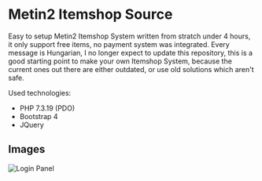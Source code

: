 # Metin2 Itemshop Source

Easy to setup Metin2 Itemshop System written from stratch under 4 hours, it only support free items, no payment system was integrated.
Every message is Hungarian, I no longer expect to update this repository, this is a good starting point to make your own Itemshop System, because the current ones out there are either outdated, or use old solutions which aren't safe.

Used technologies:
- PHP 7.3.19 (PDO)
- Bootstrap 4
- JQuery

## Images
![Login Panel](https://i.imgur.com/xrg8Je8.png)
